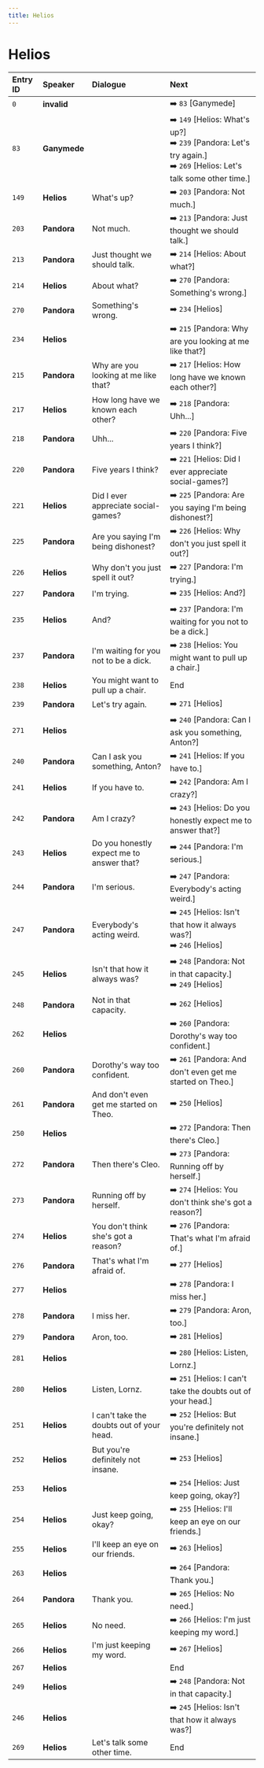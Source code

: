 ```yaml
---
title: Helios
---
```


# Helios


| Entry ID | Speaker | Dialogue | Next |
| :------- | :------ | :------- | :------------ |
| `0` | **invalid** |  | ➡️ `83` \[Ganymede\] |
| `83` | **Ganymede** |  | ➡️ `149` \[Helios: What's up?\]<br>➡️ `239` \[Pandora: Let's try again\.\]<br>➡️ `269` \[Helios: Let's talk some other time\.\] |
| `149` | **Helios** | What's up? | ➡️ `203` \[Pandora: Not much\.\] |
| `203` | **Pandora** | Not much\. | ➡️ `213` \[Pandora: Just thought we should talk\.\] |
| `213` | **Pandora** | Just thought we should talk\. | ➡️ `214` \[Helios: About what?\] |
| `214` | **Helios** | About what? | ➡️ `270` \[Pandora: Something's wrong\.\] |
| `270` | **Pandora** | Something's wrong\. | ➡️ `234` \[Helios\] |
| `234` | **Helios** |  | ➡️ `215` \[Pandora: Why are you looking at me like that?\] |
| `215` | **Pandora** | Why are you looking at me like that? | ➡️ `217` \[Helios: How long have we known each other?\] |
| `217` | **Helios** | How long have we known each other? | ➡️ `218` \[Pandora: Uhh\.\.\.\] |
| `218` | **Pandora** | Uhh\.\.\. | ➡️ `220` \[Pandora: Five years I think?\] |
| `220` | **Pandora** | Five years I think? | ➡️ `221` \[Helios: Did I ever appreciate social\-games?\] |
| `221` | **Helios** | Did I ever appreciate social\-games? | ➡️ `225` \[Pandora: Are you saying I'm being dishonest?\] |
| `225` | **Pandora** | Are you saying I'm being dishonest? | ➡️ `226` \[Helios: Why don't you just spell it out?\] |
| `226` | **Helios** | Why don't you just spell it out? | ➡️ `227` \[Pandora: I'm trying\.\] |
| `227` | **Pandora** | I'm trying\. | ➡️ `235` \[Helios: And?\] |
| `235` | **Helios** | And? | ➡️ `237` \[Pandora: I'm waiting for you not to be a dick\.\] |
| `237` | **Pandora** | I'm waiting for you not to be a dick\. | ➡️ `238` \[Helios: You might want to pull up a chair\.\] |
| `238` | **Helios** | You might want to pull up a chair\. | End |
| `239` | **Pandora** | Let's try again\. | ➡️ `271` \[Helios\] |
| `271` | **Helios** |  | ➡️ `240` \[Pandora: Can I ask you something, Anton?\] |
| `240` | **Pandora** | Can I ask you something, Anton? | ➡️ `241` \[Helios: If you have to\.\] |
| `241` | **Helios** | If you have to\. | ➡️ `242` \[Pandora: Am I crazy?\] |
| `242` | **Pandora** | Am I crazy? | ➡️ `243` \[Helios: Do you honestly expect me to answer that?\] |
| `243` | **Helios** | Do you honestly expect me to answer that? | ➡️ `244` \[Pandora: I'm serious\.\] |
| `244` | **Pandora** | I'm serious\. | ➡️ `247` \[Pandora: Everybody's acting weird\.\] |
| `247` | **Pandora** | Everybody's acting weird\. | ➡️ `245` \[Helios: Isn't that how it always was?\]<br>➡️ `246` \[Helios\] |
| `245` | **Helios** | Isn't that how it always was? | ➡️ `248` \[Pandora: Not in that capacity\.\]<br>➡️ `249` \[Helios\] |
| `248` | **Pandora** | Not in that capacity\. | ➡️ `262` \[Helios\] |
| `262` | **Helios** |  | ➡️ `260` \[Pandora: Dorothy's way too confident\.\] |
| `260` | **Pandora** | Dorothy's way too confident\. | ➡️ `261` \[Pandora: And don't even get me started on Theo\.\] |
| `261` | **Pandora** | And don't even get me started on Theo\. | ➡️ `250` \[Helios\] |
| `250` | **Helios** |  | ➡️ `272` \[Pandora: Then there's Cleo\.\] |
| `272` | **Pandora** | Then there's Cleo\. | ➡️ `273` \[Pandora: Running off by herself\.\] |
| `273` | **Pandora** | Running off by herself\. | ➡️ `274` \[Helios: You don't think she's got a reason?\] |
| `274` | **Helios** | You don't think she's got a reason? | ➡️ `276` \[Pandora: That's what I'm afraid of\.\] |
| `276` | **Pandora** | That's what I'm afraid of\. | ➡️ `277` \[Helios\] |
| `277` | **Helios** |  | ➡️ `278` \[Pandora: I miss her\.\] |
| `278` | **Pandora** | I miss her\. | ➡️ `279` \[Pandora: Aron, too\.\] |
| `279` | **Pandora** | Aron, too\. | ➡️ `281` \[Helios\] |
| `281` | **Helios** |  | ➡️ `280` \[Helios: Listen, Lornz\.\] |
| `280` | **Helios** | Listen, Lornz\. | ➡️ `251` \[Helios: I can't take the doubts out of your head\.\] |
| `251` | **Helios** | I can't take the doubts out of your head\. | ➡️ `252` \[Helios: But you're definitely not insane\.\] |
| `252` | **Helios** | But you're definitely not insane\. | ➡️ `253` \[Helios\] |
| `253` | **Helios** |  | ➡️ `254` \[Helios: Just keep going, okay?\] |
| `254` | **Helios** | Just keep going, okay? | ➡️ `255` \[Helios: I'll keep an eye on our friends\.\] |
| `255` | **Helios** | I'll keep an eye on our friends\. | ➡️ `263` \[Helios\] |
| `263` | **Helios** |  | ➡️ `264` \[Pandora: Thank you\.\] |
| `264` | **Pandora** | Thank you\. | ➡️ `265` \[Helios: No need\.\] |
| `265` | **Helios** | No need\. | ➡️ `266` \[Helios: I'm just keeping my word\.\] |
| `266` | **Helios** | I'm just keeping my word\. | ➡️ `267` \[Helios\] |
| `267` | **Helios** |  | End |
| `249` | **Helios** |  | ➡️ `248` \[Pandora: Not in that capacity\.\] |
| `246` | **Helios** |  | ➡️ `245` \[Helios: Isn't that how it always was?\] |
| `269` | **Helios** | Let's talk some other time\. | End |
